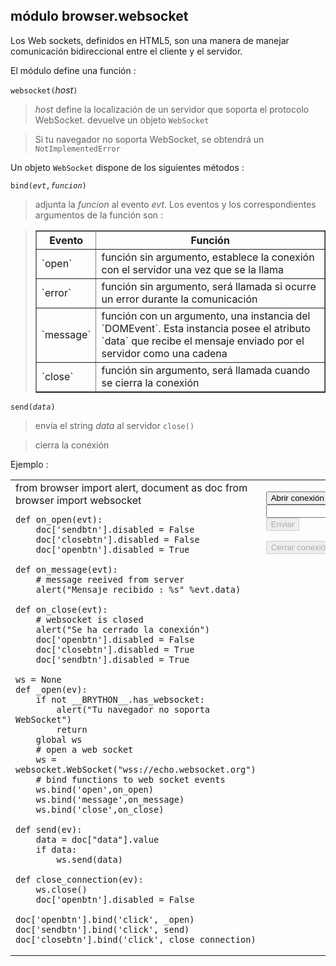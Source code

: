 módulo **browser.websocket**
----------------------------

Los Web sockets, definidos en HTML5, son una manera de manejar comunicación bidireccional entre el cliente y el servidor.

El módulo define una función :

`websocket(`_host_`)`

> _host_ define la localización de un servidor que soporta el protocolo WebSocket. devuelve un objeto `WebSocket`

> Si tu navegador no soporta WebSocket, se obtendrá un `NotImplementedError`

Un objeto `WebSocket` dispone de los siguientes métodos :

<code>bind(_evt,funcion_)</code> 

> adjunta la _funcion_ al evento _evt_. Los eventos y los correspondientes argumentos de la función son :

<blockquote>
<table border=1 cellpadding=5>
<tr>
<th>Evento</th>
<th>Función</th>
</tr>
<tr>
<td>`open`</td>
<td>función sin argumento, establece la conexión con el servidor una vez que se la llama</td>
</tr>
<tr>
<td>`error`</td>
<td>función sin argumento, será llamada si ocurre un error durante la comunicación</td>
</tr>
<tr>
<td>`message`</td>
<td>función con un argumento, una instancia del `DOMEvent`. Esta instancia posee el atributo `data` que recibe el mensaje enviado por el servidor como una cadena</td>
</tr>
<tr>
<td>`close`</td>
<td>función sin argumento, será llamada cuando se cierra la conexión</td>
</tr>
</table>
</blockquote>

<code>send(_data_)</code>

> envía el string _data_ al servidor
`close()`

> cierra la conexión

Ejemplo :
<table>
<tr>
<td id="py_source">
    from browser import alert, document as doc
    from browser import websocket
    
    def on_open(evt):
        doc['sendbtn'].disabled = False
        doc['closebtn'].disabled = False
        doc['openbtn'].disabled = True
    
    def on_message(evt):
        # message reeived from server
        alert("Mensaje recibido : %s" %evt.data)
    
    def on_close(evt):
        # websocket is closed
        alert("Se ha cerrado la conexión")
        doc['openbtn'].disabled = False
        doc['closebtn'].disabled = True
        doc['sendbtn'].disabled = True
    
    ws = None
    def _open(ev):
        if not __BRYTHON__.has_websocket:
            alert("Tu navegador no soporta WebSocket")
            return
        global ws
        # open a web socket
        ws = websocket.WebSocket("wss://echo.websocket.org")
        # bind functions to web socket events
        ws.bind('open',on_open)
        ws.bind('message',on_message)
        ws.bind('close',on_close)
    
    def send(ev):
        data = doc["data"].value
        if data:
            ws.send(data)
    
    def close_connection(ev):
        ws.close()
        doc['openbtn'].disabled = False

    doc['openbtn'].bind('click', _open)
    doc['sendbtn'].bind('click', send)
    doc['closebtn'].bind('click', close_connection)
        
</td>
<td valign="top">
<script type='text/python'>
exec(doc['py_source'].text)
</script>

<button id="openbtn">Abrir conexión</button>
<br><input id="data"><button id="sendbtn" disabled>Enviar</button>
<p><button id="closebtn" disabled>Cerrar conexión</button>
</td>
</tr>
</table>
